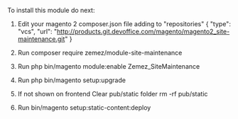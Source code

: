 To install this module do next:

1. Edit your magento 2 composer.json file adding
to "repositories"
         {
             "type": "vcs",
             "url": "http://products.git.devoffice.com/magento/magento2_site-maintenance.git"
         }

2. Run
composer require zemez/module-site-maintenance

3. Run
php bin/magento module:enable Zemez_SiteMaintenance

4. Run
php bin/magento setup:upgrade

5. If not shown on frontend
Clear pub/static folder
rm -rf pub/static

6. Run
bin/magento setup:static-content:deploy